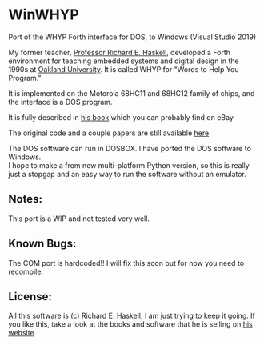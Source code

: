 # WinWHYP

Port of the WHYP Forth interface for DOS, to Windows (Visual Studio 2019)

My former teacher, [Professor Richard E. Haskell](http://www.richardhaskell.com/), developed a Forth
environment for teaching embedded systems and digital design in the 1990s at [Oakland University](https://oakland.edu/).
It is called WHYP for "Words to Help You Program."

It is implemented on the Motorola 68HC11 and 68HC12 family of chips, and the interface is a DOS program.

It is fully described in [his book](https://www.amazon.com/Design-Embedded-Systems-68HC12-Microcontrollers/dp/0130832081)
which you can probably find on eBay

The original code and a couple papers are still available [here](http://www.cse.secs.oakland.edu/haskell/hc12_book.htm)

The DOS software can run in DOSBOX. I have ported the DOS software to Windows.  
I hope to make a from new multi-platform Python version, so this is really just a stopgap and an easy way to run the software without an emulator.

## Notes:

This port is a WIP and not tested very well.

## Known Bugs:

The COM port is hardcoded!!  I will fix this soon but for now you need to recompile.

## License:

All this software is (c) Richard E. Haskell, I am just trying to keep it going.
If you like this, take a look at the books and software that he is selling on [his website](http://www.richardhaskell.com/).
